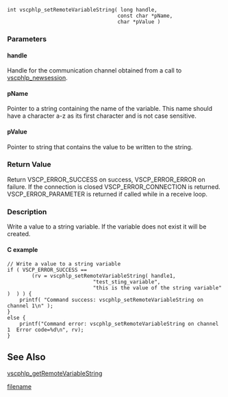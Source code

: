 

```clike
int vscphlp_setRemoteVariableString( long handle, 
                                    const char *pName, 
                                    char *pValue ) 
```

### Parameters

#### handle
Handle for the communication channel obtained from a call to [vscphlp_newsession](vscphlp_newsession.md).

#### pName
Pointer to a string containing the name of the variable. This name should have a character a-z as its first character and is not case sensitive.

#### pValue
Pointer to string that contains the value to be written to the string.

### Return Value
Return VSCP_ERROR_SUCCESS on success, VSCP_ERROR_ERROR on failure. If the connection is closed VSCP_ERROR_CONNECTION is returned. VSCP_ERROR_PARAMETER is returned if called while in a receive loop. 

### Description
Write a value to a string variable. If the variable does not exist it will be created.

#### C example

```clike
// Write a value to a string variable
if ( VSCP_ERROR_SUCCESS == 
        (rv = vscphlp_setRemoteVariableString( handle1, 
                            "test_sting_variable", 
                            "this is the value of the string variable" )  ) ) {
    printf( "Command success: vscphlp_setRemoteVariableString on channel 1\n" );
}
else {
    printf("Command error: vscphlp_setRemoteVariableString on channel 1  Error code=%d\n", rv);
}
```
## See Also
[vscphlp_getRemoteVariableString](vscphlp_getremotevariablestring.md)



[filename](./bottom_copyright.md ':include')
